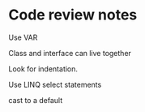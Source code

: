 # Code review notes

Use VAR

Class and interface can live together

Look for indentation. 

Use LINQ select statements

cast to a default